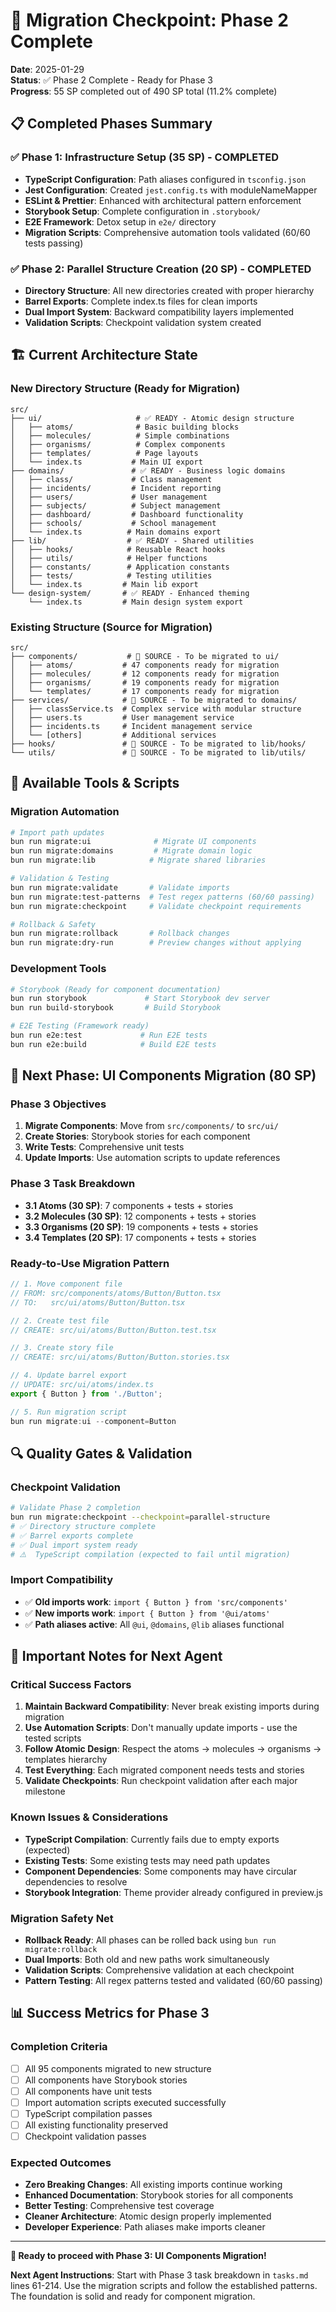 # 🚀 Migration Checkpoint: Phase 2 Complete

**Date**: 2025-01-29  
**Status**: ✅ Phase 2 Complete - Ready for Phase 3  
**Progress**: 55 SP completed out of 490 SP total (11.2% complete)

## 📋 Completed Phases Summary

### ✅ Phase 1: Infrastructure Setup (35 SP) - COMPLETED
- **TypeScript Configuration**: Path aliases configured in `tsconfig.json`
- **Jest Configuration**: Created `jest.config.ts` with moduleNameMapper
- **ESLint & Prettier**: Enhanced with architectural pattern enforcement
- **Storybook Setup**: Complete configuration in `.storybook/`
- **E2E Framework**: Detox setup in `e2e/` directory
- **Migration Scripts**: Comprehensive automation tools validated (60/60 tests passing)

### ✅ Phase 2: Parallel Structure Creation (20 SP) - COMPLETED
- **Directory Structure**: All new directories created with proper hierarchy
- **Barrel Exports**: Complete index.ts files for clean imports
- **Dual Import System**: Backward compatibility layers implemented
- **Validation Scripts**: Checkpoint validation system created

## 🏗️ Current Architecture State

### New Directory Structure (Ready for Migration)
```
src/
├── ui/                     # ✅ READY - Atomic design structure
│   ├── atoms/              # Basic building blocks
│   ├── molecules/          # Simple combinations
│   ├── organisms/          # Complex components
│   ├── templates/          # Page layouts
│   └── index.ts           # Main UI export
├── domains/               # ✅ READY - Business logic domains
│   ├── class/             # Class management
│   ├── incidents/         # Incident reporting
│   ├── users/             # User management
│   ├── subjects/          # Subject management
│   ├── dashboard/         # Dashboard functionality
│   ├── schools/           # School management
│   └── index.ts          # Main domains export
├── lib/                  # ✅ READY - Shared utilities
│   ├── hooks/            # Reusable React hooks
│   ├── utils/            # Helper functions
│   ├── constants/        # Application constants
│   ├── tests/            # Testing utilities
│   └── index.ts         # Main lib export
└── design-system/       # ✅ READY - Enhanced theming
    └── index.ts         # Main design system export
```

### Existing Structure (Source for Migration)
```
src/
├── components/           # 🔄 SOURCE - To be migrated to ui/
│   ├── atoms/           # 47 components ready for migration
│   ├── molecules/       # 12 components ready for migration
│   ├── organisms/       # 19 components ready for migration
│   └── templates/       # 17 components ready for migration
├── services/            # 🔄 SOURCE - To be migrated to domains/
│   ├── classService.ts  # Complex service with modular structure
│   ├── users.ts         # User management service
│   ├── incidents.ts     # Incident management service
│   └── [others]         # Additional services
├── hooks/               # 🔄 SOURCE - To be migrated to lib/hooks/
└── utils/               # 🔄 SOURCE - To be migrated to lib/utils/
```

## 🔧 Available Tools & Scripts

### Migration Automation
```bash
# Import path updates
bun run migrate:ui              # Migrate UI components
bun run migrate:domains         # Migrate domain logic  
bun run migrate:lib            # Migrate shared libraries

# Validation & Testing
bun run migrate:validate       # Validate imports
bun run migrate:test-patterns  # Test regex patterns (60/60 passing)
bun run migrate:checkpoint     # Validate checkpoint requirements

# Rollback & Safety
bun run migrate:rollback       # Rollback changes
bun run migrate:dry-run        # Preview changes without applying
```

### Development Tools
```bash
# Storybook (Ready for component documentation)
bun run storybook             # Start Storybook dev server
bun run build-storybook       # Build Storybook

# E2E Testing (Framework ready)
bun run e2e:test             # Run E2E tests
bun run e2e:build            # Build E2E tests
```

## 🎯 Next Phase: UI Components Migration (80 SP)

### Phase 3 Objectives
1. **Migrate Components**: Move from `src/components/` to `src/ui/`
2. **Create Stories**: Storybook stories for each component
3. **Write Tests**: Comprehensive unit tests
4. **Update Imports**: Use automation scripts to update references

### Phase 3 Task Breakdown
- **3.1 Atoms (30 SP)**: 7 components + tests + stories
- **3.2 Molecules (30 SP)**: 12 components + tests + stories  
- **3.3 Organisms (20 SP)**: 19 components + tests + stories
- **3.4 Templates (20 SP)**: 17 components + tests + stories

### Ready-to-Use Migration Pattern
```typescript
// 1. Move component file
// FROM: src/components/atoms/Button/Button.tsx
// TO:   src/ui/atoms/Button/Button.tsx

// 2. Create test file
// CREATE: src/ui/atoms/Button/Button.test.tsx

// 3. Create story file  
// CREATE: src/ui/atoms/Button/Button.stories.tsx

// 4. Update barrel export
// UPDATE: src/ui/atoms/index.ts
export { Button } from './Button';

// 5. Run migration script
bun run migrate:ui --component=Button
```

## 🔍 Quality Gates & Validation

### Checkpoint Validation
```bash
# Validate Phase 2 completion
bun run migrate:checkpoint --checkpoint=parallel-structure
# ✅ Directory structure complete
# ✅ Barrel exports complete  
# ✅ Dual import system ready
# ⚠️  TypeScript compilation (expected to fail until migration)
```

### Import Compatibility
- ✅ **Old imports work**: `import { Button } from 'src/components'`
- ✅ **New imports work**: `import { Button } from '@ui/atoms'`
- ✅ **Path aliases active**: All `@ui`, `@domains`, `@lib` aliases functional

## 🚨 Important Notes for Next Agent

### Critical Success Factors
1. **Maintain Backward Compatibility**: Never break existing imports during migration
2. **Use Automation Scripts**: Don't manually update imports - use the tested scripts
3. **Follow Atomic Design**: Respect the atoms → molecules → organisms → templates hierarchy
4. **Test Everything**: Each migrated component needs tests and stories
5. **Validate Checkpoints**: Run checkpoint validation after each major milestone

### Known Issues & Considerations
- **TypeScript Compilation**: Currently fails due to empty exports (expected)
- **Existing Tests**: Some existing tests may need path updates
- **Component Dependencies**: Some components may have circular dependencies to resolve
- **Storybook Integration**: Theme provider already configured in preview.js

### Migration Safety Net
- **Rollback Ready**: All phases can be rolled back using `bun run migrate:rollback`
- **Dual Imports**: Both old and new paths work simultaneously
- **Validation Scripts**: Comprehensive validation at each checkpoint
- **Pattern Testing**: All regex patterns tested and validated (60/60 passing)

## 📊 Success Metrics for Phase 3

### Completion Criteria
- [ ] All 95 components migrated to new structure
- [ ] All components have Storybook stories
- [ ] All components have unit tests  
- [ ] Import automation scripts executed successfully
- [ ] TypeScript compilation passes
- [ ] All existing functionality preserved
- [ ] Checkpoint validation passes

### Expected Outcomes
- **Zero Breaking Changes**: All existing imports continue working
- **Enhanced Documentation**: Storybook stories for all components
- **Better Testing**: Comprehensive test coverage
- **Cleaner Architecture**: Atomic design properly implemented
- **Developer Experience**: Path aliases make imports cleaner

---

**🎯 Ready to proceed with Phase 3: UI Components Migration!**

**Next Agent Instructions**: Start with Phase 3 task breakdown in `tasks.md` lines 61-214. Use the migration scripts and follow the established patterns. The foundation is solid and ready for component migration.
